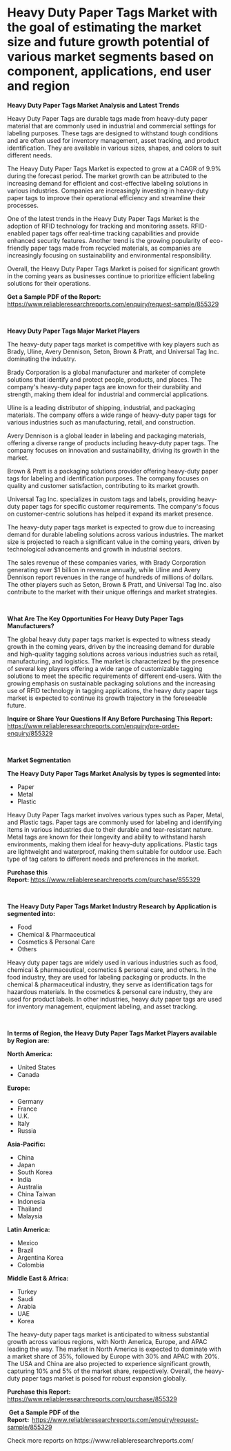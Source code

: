 <p><h1>Heavy Duty Paper Tags Market with the goal of estimating the market size and future growth potential of various market segments based on component, applications, end user and region</h1></p><p><strong>Heavy Duty Paper Tags Market Analysis and Latest Trends</strong></p>
<p><p>Heavy Duty Paper Tags are durable tags made from heavy-duty paper material that are commonly used in industrial and commercial settings for labeling purposes. These tags are designed to withstand tough conditions and are often used for inventory management, asset tracking, and product identification. They are available in various sizes, shapes, and colors to suit different needs.</p><p>The Heavy Duty Paper Tags Market is expected to grow at a CAGR of 9.9% during the forecast period. The market growth can be attributed to the increasing demand for efficient and cost-effective labeling solutions in various industries. Companies are increasingly investing in heavy-duty paper tags to improve their operational efficiency and streamline their processes.</p><p>One of the latest trends in the Heavy Duty Paper Tags Market is the adoption of RFID technology for tracking and monitoring assets. RFID-enabled paper tags offer real-time tracking capabilities and provide enhanced security features. Another trend is the growing popularity of eco-friendly paper tags made from recycled materials, as companies are increasingly focusing on sustainability and environmental responsibility.</p><p>Overall, the Heavy Duty Paper Tags Market is poised for significant growth in the coming years as businesses continue to prioritize efficient labeling solutions for their operations.</p></p>
<p><strong>Get a Sample PDF of the Report:&nbsp;</strong> <a href="https://www.reliableresearchreports.com/enquiry/request-sample/855329">https://www.reliableresearchreports.com/enquiry/request-sample/855329</a></p>
<p>&nbsp;</p>
<p><strong>Heavy Duty Paper Tags Major Market Players</strong></p>
<p><p>The heavy-duty paper tags market is competitive with key players such as Brady, Uline, Avery Dennison, Seton, Brown & Pratt, and Universal Tag Inc. dominating the industry. </p><p>Brady Corporation is a global manufacturer and marketer of complete solutions that identify and protect people, products, and places. The company's heavy-duty paper tags are known for their durability and strength, making them ideal for industrial and commercial applications.</p><p>Uline is a leading distributor of shipping, industrial, and packaging materials. The company offers a wide range of heavy-duty paper tags for various industries such as manufacturing, retail, and construction.</p><p>Avery Dennison is a global leader in labeling and packaging materials, offering a diverse range of products including heavy-duty paper tags. The company focuses on innovation and sustainability, driving its growth in the market.</p><p>Brown & Pratt is a packaging solutions provider offering heavy-duty paper tags for labeling and identification purposes. The company focuses on quality and customer satisfaction, contributing to its market growth.</p><p>Universal Tag Inc. specializes in custom tags and labels, providing heavy-duty paper tags for specific customer requirements. The company's focus on customer-centric solutions has helped it expand its market presence.</p><p>The heavy-duty paper tags market is expected to grow due to increasing demand for durable labeling solutions across various industries. The market size is projected to reach a significant value in the coming years, driven by technological advancements and growth in industrial sectors.</p><p>The sales revenue of these companies varies, with Brady Corporation generating over $1 billion in revenue annually, while Uline and Avery Dennison report revenues in the range of hundreds of millions of dollars. The other players such as Seton, Brown & Pratt, and Universal Tag Inc. also contribute to the market with their unique offerings and market strategies.</p></p>
<p>&nbsp;</p>
<p><strong>What Are The Key Opportunities For Heavy Duty Paper Tags Manufacturers?</strong></p>
<p><p>The global heavy duty paper tags market is expected to witness steady growth in the coming years, driven by the increasing demand for durable and high-quality tagging solutions across various industries such as retail, manufacturing, and logistics. The market is characterized by the presence of several key players offering a wide range of customizable tagging solutions to meet the specific requirements of different end-users. With the growing emphasis on sustainable packaging solutions and the increasing use of RFID technology in tagging applications, the heavy duty paper tags market is expected to continue its growth trajectory in the foreseeable future.</p></p>
<p><strong>Inquire or Share Your Questions If Any Before Purchasing This Report:</strong> <a href="https://www.reliableresearchreports.com/enquiry/pre-order-enquiry/855329">https://www.reliableresearchreports.com/enquiry/pre-order-enquiry/855329</a></p>
<p>&nbsp;</p>
<p><strong>Market Segmentation</strong></p>
<p><strong>The Heavy Duty Paper Tags Market Analysis by types is segmented into:</strong></p>
<p><ul><li>Paper</li><li>Metal</li><li>Plastic</li></ul></p>
<p><p>Heavy Duty Paper Tags market involves various types such as Paper, Metal, and Plastic tags. Paper tags are commonly used for labeling and identifying items in various industries due to their durable and tear-resistant nature. Metal tags are known for their longevity and ability to withstand harsh environments, making them ideal for heavy-duty applications. Plastic tags are lightweight and waterproof, making them suitable for outdoor use. Each type of tag caters to different needs and preferences in the market.</p></p>
<p><strong>Purchase this Report:&nbsp;</strong><a href="https://www.reliableresearchreports.com/purchase/855329">https://www.reliableresearchreports.com/purchase/855329</a></p>
<p>&nbsp;</p>
<p><strong>The Heavy Duty Paper Tags Market Industry Research by Application is segmented into:</strong></p>
<p><ul><li>Food</li><li>Chemical & Pharmaceutical</li><li>Cosmetics & Personal Care</li><li>Others</li></ul></p>
<p><p>Heavy duty paper tags are widely used in various industries such as food, chemical & pharmaceutical, cosmetics & personal care, and others. In the food industry, they are used for labeling packaging or products. In the chemical & pharmaceutical industry, they serve as identification tags for hazardous materials. In the cosmetics & personal care industry, they are used for product labels. In other industries, heavy duty paper tags are used for inventory management, equipment labeling, and asset tracking.</p></p>
<p>&nbsp;</p>
<p><strong>In terms of Region, the Heavy Duty Paper Tags Market Players available by Region are:</strong></p>
<p>
    <p> <strong> North America: </strong>
        <ul>
            <li>United States</li>
            <li>Canada</li>
        </ul>
        </p> 
    <p> <strong> Europe: </strong>
        <ul>
            <li>Germany</li>
            <li>France</li>
            <li>U.K.</li>
            <li>Italy</li>
            <li>Russia</li>
        </ul>
        </p> 
    <p> <strong> Asia-Pacific: </strong>
        <ul>
            <li>China</li>
            <li>Japan</li>
            <li>South Korea</li>
            <li>India</li>
            <li>Australia</li>
            <li>China Taiwan</li>
            <li>Indonesia</li>
            <li>Thailand</li>
            <li>Malaysia</li>
        </ul>
        </p> 
    <p> <strong> Latin America: </strong>
        <ul>
            <li>Mexico</li>
            <li>Brazil</li>
            <li>Argentina Korea</li>
            <li>Colombia</li>
        </ul>
        </p> 
    <p> <strong> Middle East & Africa: </strong>
        <ul>
            <li>Turkey</li>
            <li>Saudi</li>
            <li>Arabia</li>
            <li>UAE</li>
            <li>Korea</li>
        </ul>
    </p>
    </p>
<p><p>The heavy-duty paper tags market is anticipated to witness substantial growth across various regions, with North America, Europe, and APAC leading the way. The market in North America is expected to dominate with a market share of 35%, followed by Europe with 30% and APAC with 20%. The USA and China are also projected to experience significant growth, capturing 10% and 5% of the market share, respectively. Overall, the heavy-duty paper tags market is poised for robust expansion globally.</p></p>
<p><strong>Purchase this Report: </strong><a href="https://www.reliableresearchreports.com/purchase/855329">https://www.reliableresearchreports.com/purchase/855329</a></p>
<p>&nbsp;<strong>Get a Sample PDF of the Report:&nbsp;&nbsp;</strong><a href="https://www.reliableresearchreports.com/enquiry/request-sample/855329">https://www.reliableresearchreports.com/enquiry/request-sample/855329</a></p>
<p><strong></strong></p>
<p>Check more reports on https://www.reliableresearchreports.com/</p>